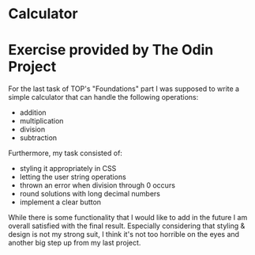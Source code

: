 # Calculator
# Exercise provided by The Odin Project

For the last task of TOP's "Foundations" part I was supposed to write a simple calculator that can handle the following operations:
- addition
- multiplication
- division
- subtraction

Furthermore, my task consisted of:
- styling it appropriately in CSS
- letting the user string operations
- thrown an error when division through 0 occurs
- round solutions with long decimal numbers
- implement a clear button

While there is some functionality that I would like to add in the future I am overall satisfied with the final result. 
Especially considering that styling & design is not my strong suit, I think it's not too horrible on the eyes and another big step up from my last project.
